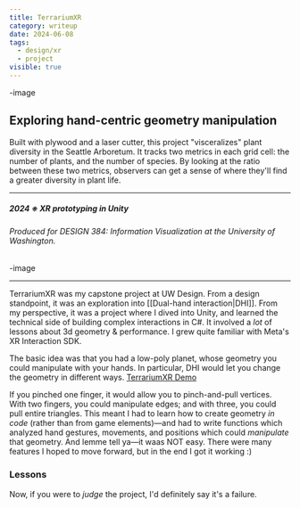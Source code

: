 ```yaml
---
title: TerrariumXR
category: writeup
date: 2024-06-08
tags:
  - design/xr
  - project
visible: true
---
```

-image

## Exploring hand-centric geometry manipulation

Built with plywood and a laser cutter, this project "visceralizes" plant diversity in the Seattle Arboretum. It tracks two metrics in each grid cell: the number of plants, and the number of species. By looking at the ratio between these two metrics, observers can get a sense of where they'll find a greater diversity in plant life.

---
##### 2024 ※ XR prototyping in Unity
###### Produced for DESIGN 384: Information Visualization at the University of Washington.


-image








---

TerrariumXR was my capstone project at UW Design. From a design standpoint, it was an exploration into [[Dual-hand interaction|DHI]]. From my perspective, it was a project where I dived into Unity, and learned the technical side of building complex interactions in C#. It involved a *lot* of lessons about 3d geometry & performance. I grew quite familiar with Meta's XR Interaction SDK.

The basic idea was that you had a low-poly planet, whose geometry you could manipulate with your hands. In particular, DHI would let you change the geometry in different ways.
[TerrariumXR Demo](https://vimeo.com/952558305?share=copy)

If you pinched one finger, it would allow you to pinch-and-pull vertices. With two fingers, you could manipulate edges; and with three, you could pull entire triangles. This meant I had to learn how to create geometry *in code* (rather than from game elements)—and had to write functions which analyzed hand gestures, movements, and positions which could *manipulate* that geometry. And lemme tell ya—it waas NOT easy. There were many features I hoped to move forward, but in the end I got it working :)

### Lessons
Now, if you were to *judge* the project, I'd definitely say it's a failure. 

